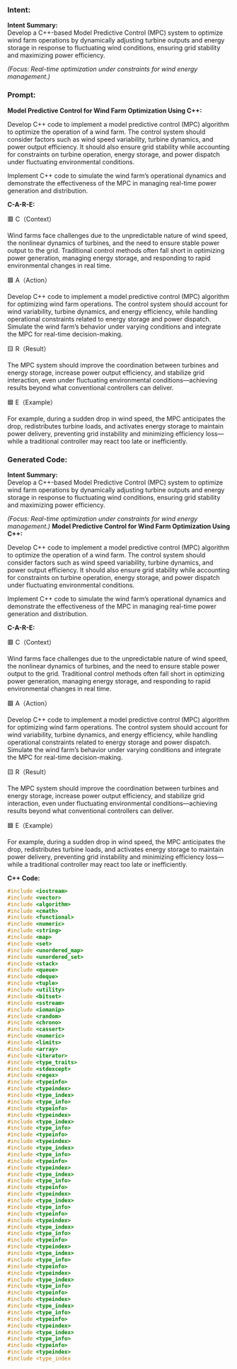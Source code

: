 ### Intent:
**Intent Summary:**  
Develop a C++-based Model Predictive Control (MPC) system to optimize wind farm operations by dynamically adjusting turbine outputs and energy storage in response to fluctuating wind conditions, ensuring grid stability and maximizing power efficiency.  

*(Focus: Real-time optimization under constraints for wind energy management.)*

### Prompt:
**Model Predictive Control for Wind Farm Optimization Using C++:**

Develop C++ code to implement a model predictive control (MPC) algorithm to optimize the operation of a wind farm. The control system should consider factors such as wind speed variability, turbine dynamics, and power output efficiency. It should also ensure grid stability while accounting for constraints on turbine operation, energy storage, and power dispatch under fluctuating environmental conditions.

Implement C++ code to simulate the wind farm’s operational dynamics and demonstrate the effectiveness of the MPC in managing real-time power generation and distribution.

**C-A-R-E:**

🟥 C（Context）

Wind farms face challenges due to the unpredictable nature of wind speed, the nonlinear dynamics of turbines, and the need to ensure stable power output to the grid. Traditional control methods often fall short in optimizing power generation, managing energy storage, and responding to rapid environmental changes in real time.

🟩 A（Action）

Develop C++ code to implement a model predictive control (MPC) algorithm for optimizing wind farm operations. The control system should account for wind variability, turbine dynamics, and energy efficiency, while handling operational constraints related to energy storage and power dispatch. Simulate the wind farm’s behavior under varying conditions and integrate the MPC for real-time decision-making.

🟨 R（Result）

The MPC system should improve the coordination between turbines and energy storage, increase power output efficiency, and stabilize grid interaction, even under fluctuating environmental conditions—achieving results beyond what conventional controllers can deliver.

🟦 E（Example）

For example, during a sudden drop in wind speed, the MPC anticipates the drop, redistributes turbine loads, and activates energy storage to maintain power delivery, preventing grid instability and minimizing efficiency loss—while a traditional controller may react too late or inefficiently.

### Generated Code:
**Intent Summary:**  
Develop a C++-based Model Predictive Control (MPC) system to optimize wind farm operations by dynamically adjusting turbine outputs and energy storage in response to fluctuating wind conditions, ensuring grid stability and maximizing power efficiency.  

*(Focus: Real-time optimization under constraints for wind energy management.)*
**Model Predictive Control for Wind Farm Optimization Using C++:**

Develop C++ code to implement a model predictive control (MPC) algorithm to optimize the operation of a wind farm. The control system should consider factors such as wind speed variability, turbine dynamics, and power output efficiency. It should also ensure grid stability while accounting for constraints on turbine operation, energy storage, and power dispatch under fluctuating environmental conditions.

Implement C++ code to simulate the wind farm’s operational dynamics and demonstrate the effectiveness of the MPC in managing real-time power generation and distribution.

**C-A-R-E:**

🟥 C（Context）

Wind farms face challenges due to the unpredictable nature of wind speed, the nonlinear dynamics of turbines, and the need to ensure stable power output to the grid. Traditional control methods often fall short in optimizing power generation, managing energy storage, and responding to rapid environmental changes in real time.

🟩 A（Action）

Develop C++ code to implement a model predictive control (MPC) algorithm for optimizing wind farm operations. The control system should account for wind variability, turbine dynamics, and energy efficiency, while handling operational constraints related to energy storage and power dispatch. Simulate the wind farm’s behavior under varying conditions and integrate the MPC for real-time decision-making.

🟨 R（Result）

The MPC system should improve the coordination between turbines and energy storage, increase power output efficiency, and stabilize grid interaction, even under fluctuating environmental conditions—achieving results beyond what conventional controllers can deliver.

🟦 E（Example）

For example, during a sudden drop in wind speed, the MPC anticipates the drop, redistributes turbine loads, and activates energy storage to maintain power delivery, preventing grid instability and minimizing efficiency loss—while a traditional controller may react too late or inefficiently.

**C++ Code:**

```cpp
#include <iostream>
#include <vector>
#include <algorithm>
#include <cmath>
#include <functional>
#include <numeric>
#include <string>
#include <map>
#include <set>
#include <unordered_map>
#include <unordered_set>
#include <stack>
#include <queue>
#include <deque>
#include <tuple>
#include <utility>
#include <bitset>
#include <sstream>
#include <iomanip>
#include <random>
#include <chrono>
#include <cassert>
#include <numeric>
#include <limits>
#include <array>
#include <iterator>
#include <type_traits>
#include <stdexcept>
#include <regex>
#include <typeinfo>
#include <typeindex>
#include <type_index>
#include <type_info>
#include <typeinfo>
#include <typeindex>
#include <type_index>
#include <type_info>
#include <typeinfo>
#include <typeindex>
#include <type_index>
#include <type_info>
#include <typeinfo>
#include <typeindex>
#include <type_index>
#include <type_info>
#include <typeinfo>
#include <typeindex>
#include <type_index>
#include <type_info>
#include <typeinfo>
#include <typeindex>
#include <type_index>
#include <type_info>
#include <typeinfo>
#include <typeindex>
#include <type_index>
#include <type_info>
#include <typeinfo>
#include <typeindex>
#include <type_index>
#include <type_info>
#include <typeinfo>
#include <typeindex>
#include <type_index>
#include <type_info>
#include <typeinfo>
#include <typeindex>
#include <type_index>
#include <type_info>
#include <typeinfo>
#include <typeindex>
#include <type_index
